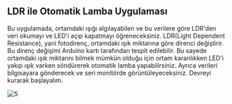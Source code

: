 ## LDR ile Otomatik Lamba Uygulaması
Bu uygulamada, ortamdaki ışığı algılayabilen ve bu verilere göre LDR'den veri okumayı ve LED'i açıp kapatmayı öğreneceksiniz. LDR(Light Dependent Resistance), yani fotodirenç, ortamdaki ışık miktarına göre direnci değiştirir. Bu direnç değişimi Arduino kartı tarafından tespit edilebilir. Bu sayede ortamdaki ışık miktarını bilmek mümkün olduğu için ortam karanlıkken LED'i yakıp ışık varken söndürerek otomatik lamba yapabilirsiniz. Ayrıca verileri bilgisayara gönderecek ve seri monitörde görüntüleyeceksiniz. Devreyi kurarak başlayalım.


![5](https://user-images.githubusercontent.com/112697142/190638787-151a834b-f1c4-4dd9-b4df-ea6b289e9d8e.PNG)
